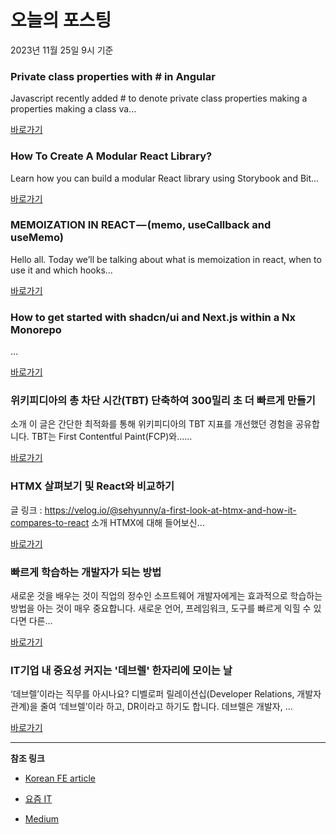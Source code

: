 # 오늘의 포스팅 
2023년 11월 25일 9시 기준 

### Private class properties with # in Angular 

 Javascript recently added # to denote private class properties making a properties making a class va... 

 [바로가기](https://medium.com/@bhargavr445/private-class-properties-with-in-angular-a06627f66b80?responsesOpen=true&sortBy=REVERSE_CHRON&source=topic_portal_recommended_stories---------0-84----------typescript----------30966893_85e1_48f6_a527_3584f9ca8b06-------) 

### How To Create A Modular React Library? 

 Learn how you can build a modular React library using Storybook and Bit... 

 [바로가기](https://medium.com/bitsrc/how-to-create-a-modular-react-library-6c6e919ff92c?responsesOpen=true&sortBy=REVERSE_CHRON&source=topic_portal_recommended_stories---------0-84----------frontend----------0d0fbe26_9854_4068_bc25_93d736c49882-------) 

### MEMOIZATION IN REACT — (memo, useCallback and useMemo) 

 Hello all. Today we’ll be talking about what is memoization in react, when to use it and which hooks... 

 [바로가기](https://medium.com/@rumeysakaragoz18/memoization-in-react-memo-usecallback-and-usememo-3daec5349ee7?responsesOpen=true&sortBy=REVERSE_CHRON&source=topic_portal_recommended_stories---------0-84----------reactjs----------9419d181_5471_4c71_92ca_67efdb97789c-------) 

### How to get started with shadcn/ui and Next.js within a Nx Monorepo 

 ... 

 [바로가기](https://medium.com/@patrickvaler/how-to-get-started-with-shadcn-ui-and-next-js-within-a-nx-monorepo-57908f48b4ef?responsesOpen=true&sortBy=REVERSE_CHRON&source=topic_portal_recommended_stories---------0-84----------nextjs----------899c467a_1ae9_47ed_9f8f_d73eea28f957-------) 

###  위키피디아의 총 차단 시간(TBT) 단축하여 300밀리 초 더 빠르게 만들기 

 소개 이 글은 간단한 최적화를 통해 위키피디아의 TBT 지표를 개선했던 경험을 공유합니다. TBT는 First Contentful Paint(FCP)와…... 

 [바로가기](https://kofearticle.substack.com/p/korean-fe-article-tbt-300) 

###   HTMX 살펴보기 및 React와 비교하기 

 글 링크 : https://velog.io/@sehyunny/a-first-look-at-htmx-and-how-it-compares-to-react 소개 HTMX에 대해 들어보신... 

 [바로가기](https://kofearticle.substack.com/p/korean-fe-article-htmx-react) 

### 빠르게 학습하는 개발자가 되는 방법 

 새로운 것을 배우는 것이 직업의 정수인 소프트웨어 개발자에게는 효과적으로 학습하는 방법을 아는 것이 매우 중요합니다. 새로운 언어, 프레임워크, 도구를 빠르게 익힐 수 있다면 다른... 

 [바로가기](https://yozm.wishket.com/magazine/detail/2334/) 

### IT기업 내 중요성 커지는 '데브렐' 한자리에 모이는 날 

 ‘데브렐’이라는 직무를 아시나요? 디벨로퍼 릴레이션십(Developer Relations, 개발자 관계)을 줄여 ‘데브렐’이라 하고, DR이라고 하기도 합니다. 데브렐은 개발자, ... 

 [바로가기](https://yozm.wishket.com/magazine/detail/2332/) 

---

**참조 링크**

- [Korean FE article](https://kofearticle.substack.com) 

- [요즘 IT](https://yozm.wishket.com/magazine) 

- [Medium](https://medium.com) 

